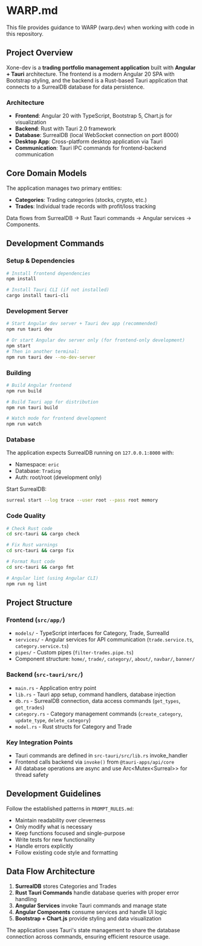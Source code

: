 # WARP.md

This file provides guidance to WARP (warp.dev) when working with code in this repository.

## Project Overview

Xone-dev is a **trading portfolio management application** built with **Angular + Tauri** architecture. The frontend is a modern Angular 20 SPA with Bootstrap styling, and the backend is a Rust-based Tauri application that connects to a SurrealDB database for data persistence.

### Architecture

- **Frontend**: Angular 20 with TypeScript, Bootstrap 5, Chart.js for visualization
- **Backend**: Rust with Tauri 2.0 framework 
- **Database**: SurrealDB (local WebSocket connection on port 8000)
- **Desktop App**: Cross-platform desktop application via Tauri
- **Communication**: Tauri IPC commands for frontend-backend communication

## Core Domain Models

The application manages two primary entities:
- **Categories**: Trading categories (stocks, crypto, etc.) 
- **Trades**: Individual trade records with profit/loss tracking

Data flows from SurrealDB → Rust Tauri commands → Angular services → Components.

## Development Commands

### Setup & Dependencies
```bash
# Install frontend dependencies
npm install

# Install Tauri CLI (if not installed)
cargo install tauri-cli
```

### Development Server
```bash
# Start Angular dev server + Tauri dev app (recommended)
npm run tauri dev

# Or start Angular dev server only (for frontend-only development)
npm start
# Then in another terminal:
npm run tauri dev --no-dev-server
```

### Building
```bash
# Build Angular frontend
npm run build

# Build Tauri app for distribution
npm run tauri build

# Watch mode for frontend development
npm run watch
```

### Database
The application expects SurrealDB running on `127.0.0.1:8000` with:
- Namespace: `eric`
- Database: `Trading` 
- Auth: root/root (development only)

Start SurrealDB:
```bash
surreal start --log trace --user root --pass root memory
```

### Code Quality
```bash
# Check Rust code
cd src-tauri && cargo check

# Fix Rust warnings
cd src-tauri && cargo fix

# Format Rust code  
cd src-tauri && cargo fmt

# Angular lint (using Angular CLI)
npm run ng lint
```

## Project Structure

### Frontend (`src/app/`)
- `models/` - TypeScript interfaces for Category, Trade, SurrealId
- `services/` - Angular services for API communication (`trade.service.ts`, `category.service.ts`)
- `pipes/` - Custom pipes (`filter-trades.pipe.ts`)
- Component structure: `home/`, `trade/`, `category/`, `about/`, `navbar/`, `banner/`

### Backend (`src-tauri/src/`)
- `main.rs` - Application entry point
- `lib.rs` - Tauri app setup, command handlers, database injection  
- `db.rs` - SurrealDB connection, data access commands (`get_types`, `get_trades`)
- `category.rs` - Category management commands (`create_category`, `update_type`, `delete_category`)
- `model.rs` - Rust structs for Category and Trade

### Key Integration Points
- Tauri commands are defined in `src-tauri/src/lib.rs` invoke_handler
- Frontend calls backend via `invoke()` from `@tauri-apps/api/core`
- All database operations are async and use Arc<Mutex<Surreal<Client>>> for thread safety

## Development Guidelines

Follow the established patterns in `PROMPT_RULES.md`:
- Maintain readability over cleverness
- Only modify what is necessary  
- Keep functions focused and single-purpose
- Write tests for new functionality
- Handle errors explicitly
- Follow existing code style and formatting

## Data Flow Architecture

1. **SurrealDB** stores Categories and Trades
2. **Rust Tauri Commands** handle database queries with proper error handling
3. **Angular Services** invoke Tauri commands and manage state
4. **Angular Components** consume services and handle UI logic
5. **Bootstrap + Chart.js** provide styling and data visualization

The application uses Tauri's state management to share the database connection across commands, ensuring efficient resource usage.